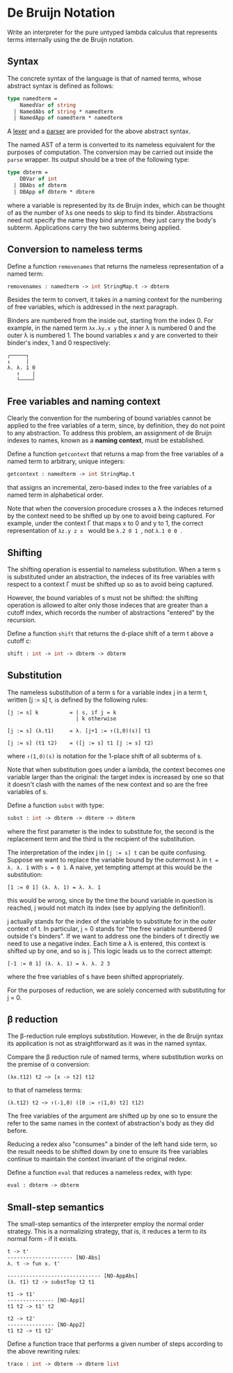 # De Bruijn Notation

Write an interpreter for the pure untyped lambda calculus that represents terms internally using the de Bruijn notation.

## Syntax

The concrete syntax of the language is that of named terms, whose abstract syntax is defined as follows:

```ocaml
type namedterm =
    NamedVar of string
  | NamedAbs of string * namedterm
  | NamedApp of namedterm * namedterm
```
A [lexer](lib/lexer.mll) and a [parser](lib/parser.mly) are provided for the above abstract syntax.

The named AST of a term is converted to its nameless equivalent for the purposes of computation. The conversion may be carried out inside the ```parse``` wrapper. Its output should be a tree of the following type:

```ocaml
type dbterm =
    DBVar of int
  | DBAbs of dbterm
  | DBApp of dbterm * dbterm
```

where a variable is represented by its de Bruijn index, which can be thought of as the number of λs one needs to skip to find its binder. Abstractions need not specify the name they bind anymore, they just carry the body's subterm. Applications carry the two subterms being applied.

## Conversion to nameless terms

Define a function ```removenames``` that returns the nameless representation of a named term: 

```ocaml
removenames : namedterm -> int StringMap.t -> dbterm
```
Besides the term to convert, it takes in a naming context for the numbering of free variables, which is addressed in the next paragraph.

Binders are numbered from the inside out, starting from the index 0. 
For example, in the named term ```λx.λy.x y``` the inner λ is numbered 0 and the outer λ is numbered 1. The bound variables x and y are converted to their binder's index, 1 and 0 respectively:
```
┌─────┐
↓     |  
λ. λ. 1 0
   ↑    | 
   └────┘
```

## Free variables and naming context

Clearly the convention for the numbering of bound variables cannot be applied to the free variables of a term, since, by definition, they do not point to any abstraction. To address this problem, an assignment of de Bruijn indexes to names, known as a **naming context**, must be established.

Define a function ```getcontext``` that returns a map from the free variables of a named term to arbitrary, unique integers:

```ocaml
getcontext : namedterm -> int StringMap.t
```
that assigns an incremental, zero-based index to the free variables of a named term in alphabetical order.

Note that when the conversion procedure crosses a λ the indeces returned by the context need to be shifted up by one to avoid being captured. For example, under the context Γ that maps x to 0 and y to 1, the correct representation of  ```λz.y z x ``` would be ```λ.2 0 1 ```, not  ```λ.1 0 0 ```.

## Shifting

The shifting operation is essential to nameless substitution. When a term s is substituted under an abstraction, the indeces of its free variables with respect to a context Γ must be shifted up so as to avoid being captured.

However, the bound variables of s must not be shifted: the shifting operation is allowed to alter only those indeces that are greater than a cutoff index, which records the number of abstractions "entered" by the recursion.

Define a function ```shift``` that returns the d-place shift of a term t above a cutoff c:
```ocaml
shift : int -> int -> dbterm -> dbterm
```

## Substitution

The nameless substitution of a term s for a variable index j in a term t, written [j := s] t, is defined by the following rules:

```
[j := s] k          = | s, if j = k
                      | k otherwise

[j := s] (λ.t1)     = λ. [j+1 := ↑(1,0)(s)] t1

[j := s] (t1 t2)    = ([j := s] t1 [j := s] t2)
```

where ```↑(1,0)(s)``` is notation for the 1-place shift of all subterms of s. 

Note that when substitution goes under a lambda, the context becomes one variable larger than the original: the target index is increased by one so that it doesn't clash with the names of the new context and so are the free variables of s.

Define a function ```subst``` with type:

```ocaml
subst : int -> dbterm -> dbterm -> dbterm
```
where the first parameter is the index to substitute for, the second is the replacement term and the third is the recipient of the substitution. 

The interpretation of the index j in ```[j := s] t``` can be quite confusing. Suppose we want to replace the variable bound by the outermost λ in ```t = λ. λ. 1``` with ```s = 0 1```. A naive, yet tempting attempt at this would be the substitution:
```
[1 := 0 1] (λ. λ. 1) = λ. λ. 1
```
this would be wrong, since by the time the bound variable in question is reached, j would not match its index (see by applying the definition!).

j actually stands for the index of the variable to substitute for in the _outer_ context of t. In particular, j = 0 stands for "the free variable numbered 0 outside t's binders". If we want to address one the binders of t directly we need to use a negative index. Each time a λ is entered, this context is shifted up by one, and so is j. This logic leads us to the correct attempt:
```
[-1 := 0 1] (λ. λ. 1) = λ. λ. 2 3
``` 
where the free variables of s have been shifted appropriately.

For the purposes of reduction, we are solely concerned with substituting for j = 0.

## β reduction

The β-reduction rule employs substitution. However, in the de Bruijn syntax its application is not as straightforward as it was in the named syntax.

Compare the β reduction rule of named terms, where substitution works on the premise of α conversion:
```
(λx.t12) t2 ~> [x -> t2] t12
```
to that of nameless terms:
```
(λ.t12) t2 ~> ↑(-1,0) ([0 := ↑(1,0) t2] t12)
```

The free variables of the argument are shifted up by one so to ensure the refer to the same names in the context of abstraction's body as they did before.

Reducing a redex also "consumes" a binder of the left hand side term, so the result needs to be shifted down by one to ensure its free variables continue to maintain the context invariant of the original redex.

Define a function ```eval``` that reduces a nameless redex, with type:
```ocaml
eval : dbterm -> dbterm
```

## Small-step semantics

The small-step semantics of the interpreter employ the normal order strategy. This is a normalizing strategy, that is, it reduces a term to its normal form - if it exists.
```
t -> t'
--------------------- [NO-Abs]
λ. t -> fun x. t'

------------------------------ [NO-AppAbs]
(λ. t1) t2 -> substTop t2 t1

t1 -> t1'
--------------- [NO-App1]
t1 t2 -> t1' t2

t2 -> t2' 
--------------- [NO-App2]
t1 t2 -> t1 t2'
```
Define a function trace that performs a given number of steps according to the above rewriting rules:
```ocaml
trace : int -> dbterm -> dbterm list
```
